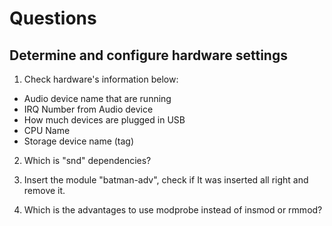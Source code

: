 # Questions

## Determine and configure hardware settings

1. Check hardware's information below:
- Audio device name that are running
- IRQ Number from Audio device
- How much devices are plugged in USB
- CPU Name
- Storage device name (tag)

2. Which is "snd" dependencies?

3. Insert the module "batman-adv", check if It was inserted all right and remove it.

4. Which is the advantages to use modprobe instead of insmod or rmmod?
